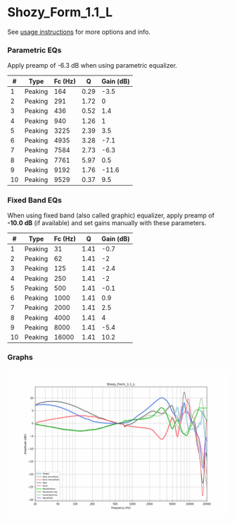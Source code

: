 # Shozy_Form_1.1_L
See [usage instructions](https://github.com/jaakkopasanen/AutoEq#usage) for more options and info.

### Parametric EQs
Apply preamp of -6.3 dB when using parametric equalizer.

|   # | Type    |   Fc (Hz) |    Q |   Gain (dB) |
|-----|---------|-----------|------|-------------|
|   1 | Peaking |       164 | 0.29 |        -3.5 |
|   2 | Peaking |       291 | 1.72 |         0   |
|   3 | Peaking |       436 | 0.52 |         1.4 |
|   4 | Peaking |       940 | 1.26 |         1   |
|   5 | Peaking |      3225 | 2.39 |         3.5 |
|   6 | Peaking |      4935 | 3.28 |        -7.1 |
|   7 | Peaking |      7584 | 2.73 |        -6.3 |
|   8 | Peaking |      7761 | 5.97 |         0.5 |
|   9 | Peaking |      9192 | 1.76 |       -11.6 |
|  10 | Peaking |      9529 | 0.37 |         9.5 |

### Fixed Band EQs
When using fixed band (also called graphic) equalizer, apply preamp of **-10.0 dB** (if available) and set gains manually with these parameters.

|   # | Type    |   Fc (Hz) |    Q |   Gain (dB) |
|-----|---------|-----------|------|-------------|
|   1 | Peaking |        31 | 1.41 |        -0.7 |
|   2 | Peaking |        62 | 1.41 |        -2   |
|   3 | Peaking |       125 | 1.41 |        -2.4 |
|   4 | Peaking |       250 | 1.41 |        -2   |
|   5 | Peaking |       500 | 1.41 |        -0.1 |
|   6 | Peaking |      1000 | 1.41 |         0.9 |
|   7 | Peaking |      2000 | 1.41 |         2.5 |
|   8 | Peaking |      4000 | 1.41 |         4   |
|   9 | Peaking |      8000 | 1.41 |        -5.4 |
|  10 | Peaking |     16000 | 1.41 |        10.2 |

### Graphs
![](./Shozy_Form_1.1_L.png)

